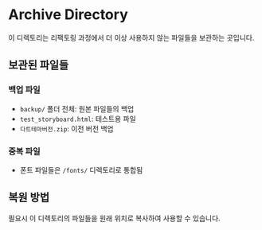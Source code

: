 # Archive Directory

이 디렉토리는 리팩토링 과정에서 더 이상 사용하지 않는 파일들을 보관하는 곳입니다.

## 보관된 파일들

### 백업 파일
- `backup/` 폴더 전체: 원본 파일들의 백업
- `test_storyboard.html`: 테스트용 파일
- `다트테마버전.zip`: 이전 버전 백업

### 중복 파일
- 폰트 파일들은 `/fonts/` 디렉토리로 통합됨

## 복원 방법
필요시 이 디렉토리의 파일들을 원래 위치로 복사하여 사용할 수 있습니다.